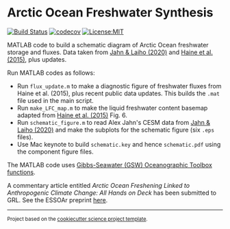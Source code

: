 Arctic Ocean Freshwater Synthesis
==============================
[![Build Status](https://travis-ci.com/ThomasHaine/arctic_ocean_freshwater_synthesis.svg?branch=master)](https://travis-ci.com/ThomasHaine/arctic_ocean_freshwater_synthesis)
[![codecov](https://codecov.io/gh/ThomasHaine/arctic_ocean_freshwater_synthesis/branch/master/graph/badge.svg)](https://codecov.io/gh/ThomasHaine/arctic_ocean_freshwater_synthesis)
[![License:MIT](https://img.shields.io/badge/License-MIT-lightgray.svg?style=flt-square)](https://opensource.org/licenses/MIT)

MATLAB code to build a schematic diagram of Arctic Ocean freshwater storage and fluxes. Data taken from [Jahn & Laiho (2020)](https://agupubs.onlinelibrary.wiley.com/doi/full/10.1029/2020GL088854) and [Haine et al. (2015)](https://www.sciencedirect.com/science/article/pii/S0921818114003129?via%3Dihub), plus updates.

Run MATLAB codes as follows:

* Run `flux_update.m` to make a diagnostic figure of freshwater fluxes from Haine et al. (2015), plus recent public data updates. This builds the `.mat` file used in the main script.
* Run `make_LFC_map.m` to make the liquid freshwater content basemap adapted from [Haine et al. (2015)](https://www.sciencedirect.com/science/article/pii/S0921818114003129?via%3Dihub) Fig. 6.
* Run `schematic_figure.m` to read Alex Jahn's CESM data from [Jahn & Laiho (2020)](https://agupubs.onlinelibrary.wiley.com/doi/full/10.1029/2020GL088854) and make the subplots for the schematic figure (six `.eps` files).
* Use Mac keynote to build `schematic.key` and hence `schematic.pdf` using the component figure files.

The MATLAB code uses [Gibbs-Seawater (GSW) Oceanographic Toolbox functions](http://www.teos-10.org/software.htm#1).
 
A commentary article entitled *Arctic Ocean Freshening Linked to Anthropogenic Climate Change: All Hands on Deck* has been submitted to GRL. See the ESSOAr preprint [here](10.1002/essoar.10504220.1).

--------

<p><small>Project based on the <a target="_blank" href="https://github.com/jbusecke/cookiecutter-science-project">cookiecutter science project template</a>.</small></p>
